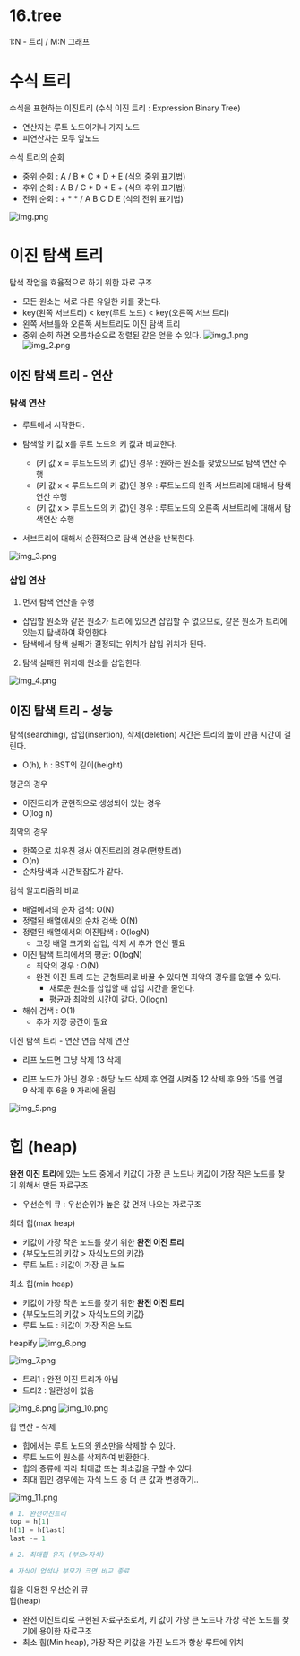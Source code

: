 # 16.tree
1:N - 트리 / M:N 그래프
# 수식 트리
수식을 표현하는 이진트리 (수식 이진 트리 : Expression Binary Tree)  
- 연산자는 루트 노드이거나 가지 노드  
- 피연산자는 모두 잎노드

수식 트리의 순회
- 중위 순회 : A / B * C * D + E (식의 중위 표기법)
- 후위 순회 : A B / C * D * E + (식의 후위 표기법)
- 전위 순회 : + * * / A B C D E (식의 전위 표기법)

![img.png](img.png)
  
# 이진 탐색 트리
탐색 작업을 효율적으로 하기 위한 자료 구조
- 모든 원소는 서로 다른 유일한 키를 갖는다.
- key(왼쪽 서브트리) < key(루트 노드) < key(오른쪽 서브 트리)
- 왼쪽 서브틀와 오른쪽 서브트리도 이진 탐색 트리
- 중위 순회 하면 오름차순으로 정렬된 같은 얻을 수 있다.
![img_1.png](img_1.png)
  ![img_2.png](img_2.png)
  
## 이진 탐색 트리 - 연산
### 탐색 연산
- 루트에서 시작한다.
- 탐색할 키 값 x를 루트 노드의 키 값과 비교한다.
  - (키 값 x = 루트노드의 키 값)인 경우 : 원하는 원소를 찾았으므로 탐색 연산 수행
  - (키 값 x < 루트노드의 키 값)인 경우 : 루트노드의 왼족 서브트리에 대해서 탐색연산 수행
  - (키 값 x > 루트노드의 키 값)인 경우 : 루트노드의 오른족 서브트리에 대해서 탐색연산 수행
    
- 서브트리에 대해서 순환적으로 탐색 연산을 반복한다.

![img_3.png](img_3.png)

### 삽입 연산
1. 먼저 탐색 연산을 수행
- 삽입할 원소와 같은 원소가 트리에 있으면 삽입할 수 없으므로, 같은 원소가 트리에 있는지 탐색하여 확인한다.
- 탐색에서 탐색 실패가 결정되는 위치가 삽입 위치가 된다.
2. 탐색 실패한 위치에 원소를 삽입한다.

![img_4.png](img_4.png)

## 이진 탐색 트리 - 성능
탐색(searching), 삽입(insertion), 삭제(deletion) 시간은 트리의 높이 만큼 시간이 걸린다.
- O(h), h : BST의 깉이(height)  

평균의 경우
- 이진트리가 균현적으로 생성되어 있는 경우
- O(log n)   

최악의 경우
- 한쪽으로 치우친 경사 이진트리의 경우(편향트리)
- O(n)
- 순차탐색과 시간복잡도가 같다.

검색 알고리즘의 비교
- 배열에서의 순차 검색: O(N)
- 정렬된 배열에서의 순차 검색: O(N)
- 정렬된 배열에서의 이진탐색 : O(logN)
    - 고정 배열 크기와 삽입, 삭제 시 추가 연산 필요
- 이진 탐색 트리에서의 평균: O(logN)
    - 최악의 경우 : O(N)
    - 완전 이진 트리 또는 균형트리로 바꿀 수 있다면 최악의 경우를 없앨 수 있다.
        - 새로운 원소를 삽입할 때 삽입 시간을 줄인다.
        - 평균과 최악의 시간이 같다. O(logn)
- 해쉬 검색 : O(1)
  - 추가 저장 공간이 필요
    
이진 탐색 트리 - 연산 연습
삭제 연산 
- 리프 노드면 그냥 삭제
13 삭제
  
- 리프 노드가 아닌 경우 : 해당 노드 삭제 후 연결 시켜줌
12 삭제 후 9와 15를 연결  
9 삭제 후 6을 9 자리에 올림  

![img_5.png](img_5.png)

# 힙 (heap)
**완전 이진 트리**에 있는 노드 중에서 키값이 가장 큰 노드나 키값이 가장 작은 노드를 찾기 위해서 만든 자료구조  
- 우선순위 큐 : 우선순위가 높은 값 먼저 나오는 자료구조

최대 힙(max heap)
- 키값이 가장 작은 노드를 찾기 위한 **완전 이진 트리**
- {부모노드의 키값 > 자식노드의 키갑}
- 루트 노트 : 키값이 가장 큰 노드

최소 힙(min heap)
- 키값이 가장 작은 노드를 찾기 위한 **완전 이진 트리**
- {부모노드의 키값 > 자식노드의 키값}
- 루트 노드 : 키값이 가장 작은 노드

heapify
![img_6.png](img_6.png)

![img_7.png](img_7.png)

- 트리1 : 완전 이진 트리가 아님
- 트리2 : 일관성이 없음

![img_8.png](img_8.png)
![img_10.png](img_10.png)

힙 연산 - 삭제
- 힙에서는 루트 노드의 원소만을 삭제할 수 있다.
- 루트 노드의 원소를 삭제하여 반환한다.
- 힙의 종류에 따라 최대값 또는 최소값을 구할 수 있다.
- 최대 힙인 경우에는 자식 노드 중 더 큰 값과 변경하기..

![img_11.png](img_11.png)
   
```python
# 1. 완전이진트리
top = h[1]
h[1] = h[last]
last -= 1

# 2. 최대힙 유지 (부모>자식)

# 자식이 업석나 부모가 크면 비교 종료
```

힙을 이용한 우선순위 큐  
힙(heap)
- 완전 이진트리로 구현된 자료구조로서, 키 값이 가장 큰 노드나 가장 작은 노드를 찾기에 용이한 자료구조
- 최소 힙(Min heap), 가장 작은 키값을 가진 노드가 항상 루트에 위치
